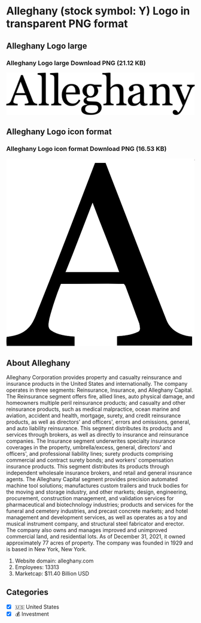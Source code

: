 # Alleghany (stock symbol: Y) Logo in transparent PNG format

## Alleghany Logo large

### Alleghany Logo large Download PNG (21.12 KB)

![Alleghany Logo large Download PNG (21.12 KB)](/img/orig/Y_BIG-2318be66.png)

## Alleghany Logo icon format

### Alleghany Logo icon format Download PNG (16.53 KB)

![Alleghany Logo icon format Download PNG (16.53 KB)](/img/orig/Y-b0bea264.png)

## About Alleghany

Alleghany Corporation provides property and casualty reinsurance and insurance products in the United States and internationally. The company operates in three segments: Reinsurance, Insurance, and Alleghany Capital. The Reinsurance segment offers fire, allied lines, auto physical damage, and homeowners multiple peril reinsurance products; and casualty and other reinsurance products, such as medical malpractice, ocean marine and aviation, accident and health, mortgage, surety, and credit reinsurance products, as well as directors' and officers', errors and omissions, general, and auto liability reinsurance. This segment distributes its products and services through brokers, as well as directly to insurance and reinsurance companies. The Insurance segment underwrites specialty insurance coverages in the property, umbrella/excess, general, directors' and officers', and professional liability lines; surety products comprising commercial and contract surety bonds; and workers' compensation insurance products. This segment distributes its products through independent wholesale insurance brokers, and retail and general insurance agents. The Alleghany Capital segment provides precision automated machine tool solutions; manufactures custom trailers and truck bodies for the moving and storage industry, and other markets; design, engineering, procurement, construction management, and validation services for pharmaceutical and biotechnology industries; products and services for the funeral and cemetery industries, and precast concrete markets; and hotel management and development services, as well as operates as a toy and musical instrument company, and structural steel fabricator and erector. The company also owns and manages improved and unimproved commercial land, and residential lots. As of December 31, 2021, it owned approximately 77 acres of property. The company was founded in 1929 and is based in New York, New York.

1. Website domain: alleghany.com
2. Employees: 13313
3. Marketcap: $11.40 Billion USD


## Categories
- [x] 🇺🇸 United States
- [x] 💰 Investment
